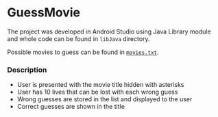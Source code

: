 # GuessMovie

The project was developed in Android Studio using Java Library module and whole code can be found in `libJava` directory.

Possible movies to guess can be found in [`movies.txt`](movies.txt).

### Description

- User is presented with the movie title hidden with asterisks
- User has 10 lives that can be lost with each wrong guess
- Wrong guesses are stored in the list and displayed to the user
- Correct guesses are shown in the title
